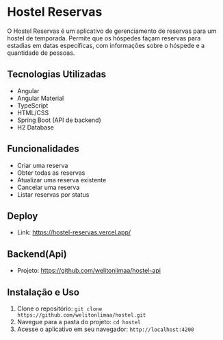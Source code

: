 # Hostel Reservas

O Hostel Reservas é um aplicativo de gerenciamento de reservas para um hostel de temporada. Permite que os hóspedes façam reservas para estadias em datas específicas, com informações sobre o hóspede e a quantidade de pessoas.

## Tecnologias Utilizadas

- Angular
- Angular Material
- TypeScript
- HTML/CSS
- Spring Boot (API de backend)
- H2 Database

## Funcionalidades

- Criar uma reserva
- Obter todas as reservas
- Atualizar uma reserva existente
- Cancelar uma reserva
- Listar reservas por status

## Deploy
- Link: https://hostel-reservas.vercel.app/

## Backend(Api)

- Projeto: https://github.com/welitonlimaa/hostel-api

## Instalação e Uso

1. Clone o repositório: `git clone https://github.com/welitonlimaa/hostel.git`
2. Navegue para a pasta do projeto: `cd hostel`
3. Acesse o aplicativo em seu navegador: `http://localhost:4200`
